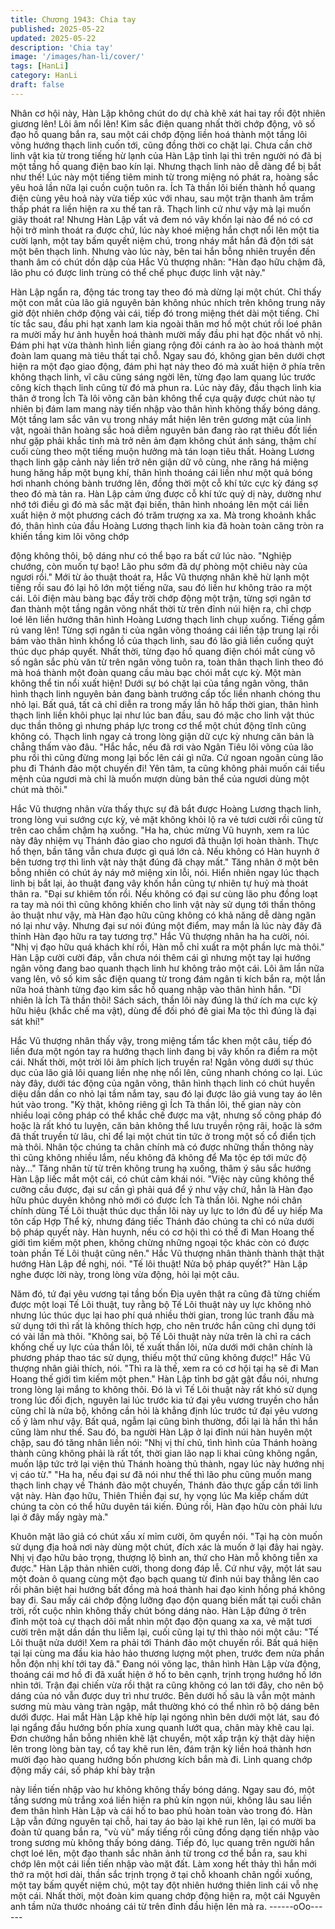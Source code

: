 ```yaml
---
title: Chương 1943: Chia tay
published: 2025-05-22
updated: 2025-05-22
description: 'Chia tay'
image: '/images/han-li/cover/'
tags: [HanLi]
category: HanLi
draft: false
---
```


Nhân cơ hội này, Hàn Lập không chút do dự chà khẽ xát hai tay
rồi đột nhiên giương lên!
Lôi âm nổi lên!
Kim sắc điện quang nhất thời chớp động, vô số đạo hồ quang bắn
ra, sau một cái chớp động liền hoá thành một tầng lôi võng hướng
thạch linh cuốn tới, cũng đồng thời co chặt lại.
Chưa cần chờ linh vật kia từ trong tiếng hừ lạnh của Hàn Lập tỉnh
lại thì trên người nó đã bị một tầng hồ quang điện bao kín lại.
Nhưng thạch linh nào dễ dàng để bị bắt như thế!
Lúc này một tiếng tiêm minh từ trong miệng nó phát ra, hoàng sắc
yêu hoả lần nữa lại cuồn cuộn tuôn ra.
Ích Tà thần lôi biến thành hồ quang điện cùng yêu hoả này vừa
tiếp xúc với nhau, sau một trận thanh âm trầm thấp phát ra liền
hiện ra xu thế tan rã.
Thạch linh cứ như vậy mà lại muốn giãy thoát ra!
Nhưng Hàn Lập vất vả đem nó vây khốn lại nào để nó có cơ hội
trở mình thoát ra được chứ, lúc này khoé miệng hắn chợt nổi lên
một tia cười lạnh, một tay bấm quyết niệm chú, trong nháy mắt
hắn đã độn tới sát một bên thạch linh.
Nhưng vào lúc này, bên tai hắn bỗng nhiên truyền đến thanh âm
có chút dồn dập của Hắc Vũ thượng nhân:
"Hàn đạo hữu chậm đã, lão phu có được linh trùng có thể chế
phục được linh vật này."

Hàn Lập ngẩn ra, động tác trong tay theo đó mà dừng lại một
chút.
Chỉ thấy một con mắt của lão giả nguyên bản không nhúc nhích
trên không trung nãy giờ đột nhiên chớp động vài cái, tiếp đó
trong miệng thét dài một tiếng.
Chỉ tíc tắc sau, đầu phi hạt xanh lam kia ngoài thân mơ hồ một
chút rồi loé phân ra mười mấy hư ảnh huyễn hoá thành mười
mấy đầu phi hạt độc nhất vô nhị.
Đám phi hạt vừa thành hình liền giang rộng đôi cánh ra ào ào hoá
thành một đoàn lam quang mà tiêu thất tại chỗ. Ngay sau đó,
không gian bên dưới chợt hiện ra một đạo giao động, đám phi hạt
này theo đó mà xuất hiện ở phía trên không thạch linh, vĩ câu
cũng sáng ngời lên, từng đạo lam quang lúc trước công kích
thạch linh cũng từ đó mà phun ra.
Lúc này đây, đầu thạch linh kia thân ở trong Ích Tà lôi võng căn
bản không thể cựa quậy được chút nào tự nhiên bị đám lam
mang này tiến nhập vào thân hình không thấy bóng dáng.
Một tầng lam sắc vân vụ trong nháy mắt hiện lên trên gương mặt
của linh vật, ngoài thân hoàng sắc hoả diễm nguyên bản đang rào
rạt thiêu đốt liền như gặp phải khắc tinh mà trở nên ảm đạm
không chút ánh sáng, thậm chí cuối cùng theo một tiếng muộn
hưởng mà tán loạn tiêu thất.
Hoàng Lương thạch linh gặp cảnh này liền trở nên giận dữ vô
cùng, nhe răng há miệng hung hăng hấp một bụng khí, thân hình
thoáng cái liền như một quả bóng hơi nhanh chóng bành trướng
lên, đồng thời một cỗ khí tức cực kỳ đáng sợ theo đó mà tản ra.
Hàn Lập cảm ứng được cỗ khí tức quỷ dị này, dường như nhớ tới
điều gì đó mà sắc mặt đại biến, thân hình nhoáng lên một cái liền
xuất hiện ở một phương cách đó trăm trượng xa xa.
Mà trong khoảnh khắc đó, thân hình của đầu Hoàng Lương thạch
linh kia đã hoàn toàn căng tròn ra khiến tầng kim lôi võng chớp

động không thôi, bộ dáng như có thể bạo ra bất cứ lúc nào.
"Nghiệp chướng, còn muốn tự bạo! Lão phu sớm đã dự phòng
một chiêu này của ngươi rồi."
Mới từ ảo thuật thoát ra, Hắc Vũ thượng nhân khẽ hừ lạnh một
tiếng rồi sau đó lại hô lớn một tiếng nữa, sau đó liền hư không
trảo ra một cái.
Lôi điện màu bàng bạc đầy trời chớp động một trận, từng sợi
ngân tơ đan thành một tầng ngân võng nhất thời từ trên đỉnh núi
hiện ra, chỉ chợp loé lên liền hướng thân hình Hoàng Lương
thạch linh chụp xuống.
Tiếng gầm rú vang lên!
Từng sợi ngân ti của ngân võng thoáng cái liền tập trung lại rồi
bám vào thân hình khổng lồ của thạch linh, sau đó lão giả liền
cuống quýt thúc dục pháp quyết. Nhất thời, từng đạo hồ quang
điện chói mắt cùng vô số ngân sắc phù văn từ trên ngân võng
tuôn ra, toàn thân thạch linh theo đó mà hoá thành một đoàn
quang cầu màu bạc chói mắt cực kỳ.
Một màn không thể tin nổi xuất hiện!
Dưới sự bó chặt lại của tầng ngân võng, thân hình thạch linh
nguyên bản đang bành trướng cấp tốc liền nhanh chóng thu nhỏ
lại. Bất quá, tất cả chỉ diễn ra trong mấy lần hô hấp thời gian, thân
hình thạch linh liền khôi phục lại như lúc ban đầu, sau đó mặc cho
linh vật thúc dục thần thông gì nhưng pháp lực trong cơ thể một
chút động tĩnh cũng không có.
Thạch linh ngay cả trong lòng giận dữ cực kỳ nhưng căn bản là
chẳng thấm vào đâu.
"Hắc hắc, nếu đã rơi vào Ngân Tiêu lôi võng của lão phu rồi thì
cũng đừng mong lại bốc lên cái gì nữa. Cứ ngoan ngoãn cùng lão
phu đi Thánh đảo một chuyến đi! Yên tâm, ta cũng không phải
muốn cái tiểu mệnh của ngươi mà chỉ là muốn mượn dùng bản
thể của ngươi dùng một chút mà thôi."

Hắc Vũ thượng nhân vừa thấy thực sự đã bắt được Hoàng
Lương thạch linh, trong lòng vui sướng cực kỳ, vẻ mặt không khỏi
lộ ra vẻ tươi cười rồi cũng từ trên cao chầm chậm hạ xuống.
"Ha ha, chúc mừng Vũ huynh, xem ra lúc này đây nhiệm vụ
Thánh đảo giao cho ngươi đã thuận lợi hoàn thành. Thực hổ thẹn,
bần tăng vẫn chưa được gì quá lớn cả. Nếu không có Hàn huynh
ở bên tương trợ thì linh vật này thật đúng đã chạy mất."
Tăng nhân ở một bên bỗng nhiên có chút áy náy mở miệng xin
lỗi, nói.
Hiển nhiên ngay lúc thạch linh bị bắt lại, ảo thuật đang vây khốn
hắn cũng tự nhiên tự huỷ mà thoát thân ra.
"Đại sư khiêm tốn rồi. Nếu không có đại sư cùng lão phu đồng
loạt ra tay mà nói thì cũng không khiến cho linh vật này sử dụng
tới thần thông ảo thuật như vậy, mà Hàn đạo hữu cũng không có
khả năng dễ dàng ngăn nó lại như vậy. Nhưng đại sư nói đúng
một điểm, may mắn là lúc này đây đã thỉnh Hàn đạo hữu ra tay
tương trợ."
Hắc Vũ thượng nhân ha ha cười, nói.
"Nhị vị đạo hữu quá khách khí rồi, Hàn mỗ chỉ xuất ra một phần
lực mà thôi."
Hàn Lập cười cười đáp, vẫn chưa nói thêm cái gì nhưng một tay
lại hướng ngân võng đang bao quanh thạch linh hư không trảo
một cái.
Lôi âm lần nữa vang lên, vô số kim sắc điện quang từ trong đám
ngân ti kích bắn ra, một lần nữa hoá thành từng đạo kim sắc hồ
quang nhập vào thân hình hắn.
"Dĩ nhiên là Ích Tà thần thôi! Sách sách, thần lôi này đúng là thứ
ích ma cực kỳ hữu hiệu (khắc chế ma vật), dùng để đối phó đê
giai Ma tộc thì đúng là đại sát khí!"

Hắc Vũ thượng nhân thấy vậy, trong miệng tấm tắc khen một câu,
tiếp đó liền đưa một ngón tay ra hướng thạch linh đang bị vây
khốn ra điểm ra một cái.
Nhất thời, một trời lôi âm phích lịch truyền ra!
Ngân võng dưới sự thúc dục của lão giả lôi quang liền nhẹ nhẹ
nổi lên, cũng nhanh chóng co lại.
Lúc này đây, dưới tác động của ngân võng, thân hình thạch linh
có chút huyền diệu dần dần co nhỏ lại tầm nắm tay, sau đó lại
được lão giả vung tay áo lên hút vào trong.
"Kỳ thật, không riêng gì Ích Tà thần lôi, thế gian này còn nhiều loại
công pháp có thể khắc chế được ma vật, nhưng số công pháp đó
hoặc là rất khó tu luyện, căn bản không thể lưu truyền rộng rãi,
hoặc là sớm đã thất truyền từ lâu, chỉ để lại một chút tin tức ở
trong một số cổ điển tịch mà thôi. Nhân tộc chúng ta chân chính
mà có được những thần thông này thì cũng không nhiều lắm, nếu
không đã không để Ma tộc ép tới mức độ này..."
Tăng nhân từ từ trên không trung hạ xuống, thâm ý sâu sắc
hướng Hàn Lập liếc mắt một cái, có chút cảm khái nói.
"Việc này cũng không thể cưỡng cầu được, đại sư cần gì phải quá
để ý như vậy chứ, hẳn là Hàn đạo hữu phúc duyên không nhỏ
mới có được Ích Tà thần lôi. Nghe nói chân chính dùng Tế Lôi
thuật thúc dục thần lôi này uy lực to lớn đủ để uy hiếp Ma tôn cấp
Hợp Thể kỳ, nhưng đáng tiếc Thánh đảo chúng ta chỉ có nửa dưới
bộ pháp quyết này. Hàn huynh, nếu có cơ hội thì có thể đi Man
Hoang thế giới tìm kiếm một phen, không chừng những ngoại tộc
khác còn có được toàn phần Tế Lôi thuật cũng nên."
Hắc Vũ thượng nhân thành thành thật thật hướng Hàn Lập đề
nghị, nói.
"Tế lôi thuật! Nửa bộ pháp quyết?"
Hàn Lập nghe được lời này, trong lòng vừa động, hỏi lại một câu.

Năm đó, tứ đại yêu vương tại tầng bốn Địa uyên thật ra cũng đã
từng chiếm được một loại Tế Lôi thuật, tuy rằng bộ Tế Lôi thuật
này uy lực không nhỏ nhưng lúc thúc dục lại hao phí quá nhiều
thời gian, trong lúc tranh đấu mà sử dụng tới thì rất là không thích
hợp, cho nên trước hắn cũng chỉ dụng tới có vài lần mà thôi.
"Không sai, bộ Tế Lôi thuật này nửa trên là chỉ ra cách khống chế
uy lực của thần lôi, tế xuất thần lôi, nửa dưới mới chân chính là
phương pháp thao tác sử dụng, thiếu một thứ cũng không được!"
Hắc Vũ thượng nhân giải thích, nói.
"Thì ra là thế, xem ra có cơ hội tại hạ sẽ đi Man Hoang thế giới
tìm kiếm một phen."
Hàn Lập tỉnh bơ gật gật đầu nói, nhưng trong lòng lại mắng to
không thôi.
Đó là vì Tế Lôi thuật này rất khó sử dụng trong lúc đối địch,
nguyên lai lúc trước kia tứ đại yêu vương truyền cho hắn cũng chỉ
là nửa bộ, không cần hỏi là khẳng định lúc trước tứ đại yêu
vương cố ý làm như vậy.
Bất quá, ngẫm lại cũng bình thường, đổi lại là hắn thì hắn cũng
làm như thế.
Sau đó, ba người Hàn Lập ở lại đỉnh núi hàn huyên một chập, sau
đó tăng nhân liền nói:
"Nhị vị thí chủ, tình hình của Thánh hoàng thành cũng không phải
là rất tốt, thời gian lão nạp li khai cũng không ngắn, muốn lập tức
trở lại viện thủ Thánh hoàng thủ thành, ngay lúc này hướng nhị vị
cáo từ."
"Ha ha, nếu đại sư đã nói như thế thì lão phu cũng muốn mang
thạch linh chạy về Thánh đảo một chuyến, Thánh đảo thực gấp
cần tới linh vật này. Hàn đạo hữu, Thiên Thiền đại sư, hy vọng lúc
Ma kiếp chấm dứt chúng ta còn có thể hữu duyên tái kiến. Đúng
rồi, Hàn đạo hữu còn phải lưu lại ở đây mấy ngày mà."

Khuôn mặt lão giả có chút xấu xí mỉm cười, ôm quyền nói.
"Tại hạ còn muốn sử dụng địa hoả nơi này dùng một chút, đích
xác là muốn ở lại đây hai ngày. Nhị vị đạo hữu bảo trọng, thượng
lộ bình an, thứ cho Hàn mỗ không tiễn xa được."
Hàn Lập thản nhiên cười, thong dong đáp lễ.
Cứ như vậy, một lát sau một đoàn ô quang cùng một đạo bạch
quang từ đỉnh núi bay thẳng lên cao rồi phân biệt hai hướng bất
đồng mà hoá thành hai đạo kinh hồng phá không bay đi.
Sau mấy cái chớp động lưỡng đạo độn quang biến mất tại cuối
chân trời, rốt cuộc nhìn không thấy chút bóng dáng nào.
Hàn Lập đứng ở trên đỉnh một toà cự thạch dõi mắt nhìn một đạo
độn quang xa xa, vẻ mặt tươi cười trên mặt dần dần thu liễm lại,
cuối cũng lại tự thì thào nói một câu:
"Tế Lôi thuật nửa dưới! Xem ra phải tới Thánh đảo một chuyến
rồi. Bất quá hiện tại lại cùng ma đầu kia hảo hảo thương lượng
một phen, trước đem nửa phần hỗn độn nhị khí tới tay đã."
Đang nói võng lạc, thân hình Hàn Lập vừa động, thoáng cái mơ
hồ đi đã xuất hiện ở hố to bên cạnh, trịnh trọng hướng hố lớn nhìn
tới.
Trận đại chiến vừa rồi thật ra cũng không có lan tới đây, cho nên
bộ dáng của nó vẫn được duy trì như trước. Bên dưới hố sâu là
vẫn một mảnh sương mù màu vàng tràn ngập, mắt thường khó
có thể nhìn rõ bộ dáng bên dưới được.
Hai mắt Hàn Lập khẽ híp lại ngóng nhìn bên dưới một lát, sau đó
lại ngẩng đầu hướng bốn phía xung quanh lướt qua, chân mày
khẽ cau lại.
Đơn chưởng hắn bỗng nhiên khẽ lật chuyển, một xấp trận kỳ thật
dày hiện lên trong lòng bàn tay, cổ tay khẽ run lên, đám trận kỳ
liền hoá thành hơn mười đạo hào quang hướng bốn phương kích
bắn mà đi. Linh quang chớp động mấy cái, số pháp khí bày trận

này liền tiến nhập vào hư không không thấy bóng dáng.
Ngay sau đó, một tầng sương mù trắng xoá liền hiện ra phủ kín
ngọn núi, không lâu sau liền đem thân hình Hàn Lập và cái hố to
bao phủ hoàn toàn vào trong đó.
Hàn Lập vẫn đứng nguyên tại chỗ, hai tay áo bào lại khẽ run lên,
lại có mười ba đoàn tử quang bắn ra, "vù vù" mấy tiếng rồi cũng
đồng dạng tiến nhập vào trong sương mù không thấy bóng dáng.
Tiếp đó, lục quang trên người hắn chợt loé lên, một đạo thanh sắc
nhân ảnh từ trong cơ thể bắn ra, sau khi chớp lên một cái liền tiến
nhập vào mặt đất.
Làm xong hết thảy thì hắn mới thở ra một hơi dài, thần sắc trịnh
trọng ở tại chỗ khoanh chân ngồi xuống, một tay bấm quyết niệm
chú, một tay đột nhiên hướng thiên linh cái vỗ nhẹ một cái. Nhất
thời, một đoàn kim quang chớp động hiện ra, một cái Nguyên anh
tầm nửa thước nhoáng cái từ trên đỉnh đầu hiện lên mà ra.
------oOo------
